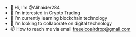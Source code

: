 - 👋 Hi, I’m @Alihaider284
- 👀 I’m interested in Crypto Trading
- 🌱 I’m currently learning blockchain technology
- 💞️ I’m looking to collaborate on digital technology
- 📫 How to reach me via email freeeicoairdrop@gmail.com

<!---
Alihaider284/Alihaider284 is a ✨ special ✨ repository because its `README.md` (this file) appears on your GitHub profile.
You can click the Preview link to take a look at your changes.
--->
